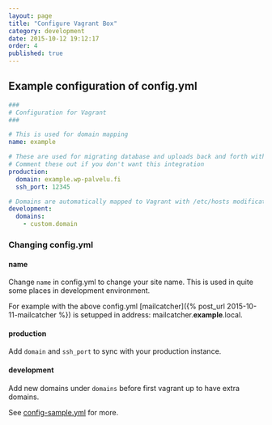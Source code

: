 ```yaml
---
layout: page
title: "Configure Vagrant Box"
category: development
date: 2015-10-12 19:12:17
order: 4
published: true
---
```


## Example configuration of config.yml

```yaml
###
# Configuration for Vagrant
###

# This is used for domain mapping
name: example

# These are used for migrating database and uploads back and forth with production
# Comment these out if you don't want this integration
production:
  domain: example.wp-palvelu.fi
  ssh_port: 12345

# Domains are automatically mapped to Vagrant with /etc/hosts modifications
development:
  domains:
    - custom.domain
```

### Changing config.yml
#### name

Change `name` in config.yml to change your site name. This is used in quite some places in development environment.

For example with the above config.yml [mailcatcher]({% post_url 2015-10-11-mailcatcher %}) is setupped in address: mailcatcher.**example**.local.

#### production
Add `domain` and `ssh_port` to sync with your production instance.

#### development
Add new domains under `domains` before first vagrant up to have extra domains.

See [config-sample.yml](https://github.com/Seravo/wordpress/blob/master/config-sample.yml) for more.
